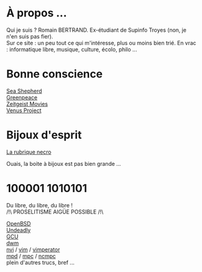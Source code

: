 <!--[31 Nov 2009]-->

# À propos ...

Qui je suis ? Romain BERTRAND. Ex-étudiant de Supinfo Troyes (non, je n'en suis
pas fier).  
Sur ce site : un peu tout ce qui m'intéresse, plus ou moins bien trié. En vrac :
informatique libre, musique, culture, écolo, philo ...



# Bonne conscience

[Sea Shepherd](http://seashepherd.org)  
[Greenpeace](http://greenpeace.org)  
[Zeitgeist Movies](http://zeitgeistmovie.com)  
[Venus Project](http://thevenusproject.com)  



# Bijoux d'esprit

[La rubrique necro](http://la-rubrique-necro.blogspot.com)  

Ouais, la boite à bijoux est pas bien grande ...



# 100001 1010101

Du libre, du libre, du libre !  
/!\ PROSELITISME AIGÜE POSSIBLE /!\  

[OpenBSD](http://www.openbsd.org)  
[Undeadly](http://undeadly.org)  
[GCU](http://gcu.info)  
[dwm](www.suckless.org/dwm/)  
[nvi](http://fr.wikipedia.org/wiki/Nvi) /
	[vim](http://www.vim.org) /
	[vimperator](http://vimperator.mozdev.org)  
[mpd](http://mpd.wikia.com) /
	[mpc](http://mpd.wikia.com/wiki/Client:Mpc) /
	[ncmpc](http://mpd.wikia.com/wiki/Client:Ncmpc)  
plein d'autres trucs, bref ...
